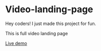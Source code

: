 # Video-landing-page
Hey coders! I just made this project for fun.

This is full video landing page

<a href = "https://video-landing-page-89.netlify.app/">Live demo</a>

